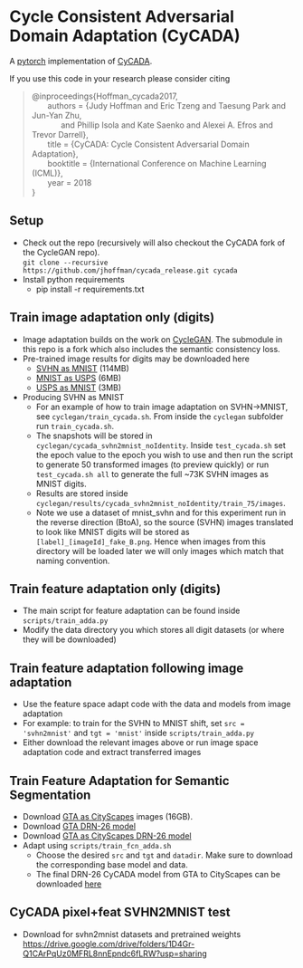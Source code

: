 # Cycle Consistent Adversarial Domain Adaptation (CyCADA)
A [pytorch](http://pytorch.org/) implementation of [CyCADA](https://arxiv.org/pdf/1711.03213.pdf). 

If you use this code in your research please consider citing

>@inproceedings{Hoffman_cycada2017,<br>
&nbsp;&nbsp;&nbsp;&nbsp;&nbsp;&nbsp; authors = {Judy Hoffman and Eric Tzeng and Taesung Park and Jun-Yan Zhu,<br>
&nbsp;&nbsp;&nbsp;&nbsp;&nbsp;&nbsp;&nbsp;&nbsp;&nbsp;&nbsp;&nbsp;&nbsp; and Phillip Isola and Kate Saenko and Alexei A. Efros and Trevor Darrell},<br>
&nbsp;&nbsp;&nbsp;&nbsp;&nbsp;&nbsp;          title = {CyCADA: Cycle Consistent Adversarial Domain Adaptation},<br>
&nbsp;&nbsp;&nbsp;&nbsp;&nbsp;&nbsp;          booktitle = {International Conference on Machine Learning (ICML)},<br>
&nbsp;&nbsp;&nbsp;&nbsp;&nbsp;&nbsp;          year = 2018<br>
}

## Setup
* Check out the repo (recursively will also checkout the CyCADA fork of the CycleGAN repo).<br>
`git clone --recursive https://github.com/jhoffman/cycada_release.git cycada`
* Install python requirements
    * pip install -r requirements.txt
    
## Train image adaptation only (digits)
* Image adaptation builds on the work on [CycleGAN](https://github.com/junyanz/pytorch-CycleGAN-and-pix2pix). The submodule in this repo is a fork which also includes the semantic consistency loss. 
* Pre-trained image results for digits may be downloaded here
  * [SVHN as MNIST](https://www.dropbox.com/s/ooaqx2wf0eyplum/svhn2mnist.zip?dl=0) (114MB)
  * [MNIST as USPS](https://www.dropbox.com/s/xjt8gzdfwlyugsg/mnist2usps.zip?dl=0) (6MB)
  * [USPS as MNIST](https://www.dropbox.com/s/wxyhe284e4mh69s/usps2mnist.zip?dl=0) (3MB)
* Producing SVHN as MNIST 
   * For an example of how to train image adaptation on SVHN->MNIST, see `cyclegan/train_cycada.sh`. From inside the `cyclegan` subfolder run `train_cycada.sh`. 
   * The snapshots will be stored in `cyclegan/cycada_svhn2mnist_noIdentity`. Inside `test_cycada.sh` set the epoch value to the epoch you wish to use and then run the script to generate 50 transformed images (to preview quickly) or run `test_cycada.sh all` to generate the full ~73K SVHN images as MNIST digits. 
   * Results are stored inside `cyclegan/results/cycada_svhn2mnist_noIdentity/train_75/images`. 
   * Note we use a dataset of mnist_svhn and for this experiment run in the reverse direction (BtoA), so the source (SVHN) images translated to look like MNIST digits will be stored as `[label]_[imageId]_fake_B.png`. Hence when images from this directory will be loaded later we will only images which match that naming convention.

## Train feature adaptation only (digits)
* The main script for feature adaptation can be found inside `scripts/train_adda.py`
* Modify the data directory you which stores all digit datasets (or where they will be downloaded)

## Train feature adaptation following image adaptation
* Use the feature space adapt code with the data and models from image adaptation
* For example: to train for the SVHN to MNIST shift, set `src = 'svhn2mnist'` and `tgt = 'mnist'` inside `scripts/train_adda.py` 
* Either download the relevant images above or run image space adaptation code and extract transferred images

## Train Feature Adaptation for Semantic Segmentation
* Download [GTA as CityScapes](http://efrosgans.eecs.berkeley.edu/cyclegta/cyclegta.zip) images (16GB).
* Download [GTA DRN-26 model](https://www.dropbox.com/s/6l073jpt6eo8t8n/drn26-gta5-iter115000.pth?dl=0)
* Download [GTA as CityScapes DRN-26 model](https://www.dropbox.com/s/5hwuq1gy55f6q2b/drn26-cyclegta5-iter115000.pth?dl=0)
* Adapt using `scripts/train_fcn_adda.sh`
   * Choose the desired `src` and `tgt` and `datadir`. Make sure to download the corresponding base model and data. 
   * The final DRN-26 CyCADA model from GTA to CityScapes can be downloaded [here](https://www.dropbox.com/s/dgt00nt6oymbt4k/drn26_cycada_cyclegta2cityscapes.pth?dl=0)


## CyCADA pixel+feat SVHN2MNIST test
* Download for svhn2mnist datasets and pretrained weights https://drive.google.com/drive/folders/1D4Gr-Q1CArPqUz0MFRL8nnEpndc6fLRW?usp=sharing
